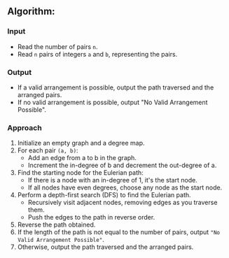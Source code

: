 ## Algorithm:

### Input
- Read the number of pairs `n`.
- Read `n` pairs of integers `a` and `b`, representing the pairs.

### Output
- If a valid arrangement is possible, output the path traversed and the arranged pairs.
- If no valid arrangement is possible, output "No Valid Arrangement Possible".

### Approach
1. Initialize an empty graph and a degree map.
2. For each pair ```(a, b)```:
   - Add an edge from a to b in the graph.
   - Increment the in-degree of b and decrement the out-degree of a.
3. Find the starting node for the Eulerian path:
   - If there is a node with an in-degree of 1, it's the start node.
   - If all nodes have even degrees, choose any node as the start node.
4. Perform a depth-first search (DFS) to find the Eulerian path.
   - Recursively visit adjacent nodes, removing edges as you traverse them.
   - Push the edges to the path in reverse order.
5. Reverse the path obtained.
6. If the length of the path is not equal to the number of pairs, output ```"No Valid Arrangement Possible"```.
7. Otherwise, output the path traversed and the arranged pairs.